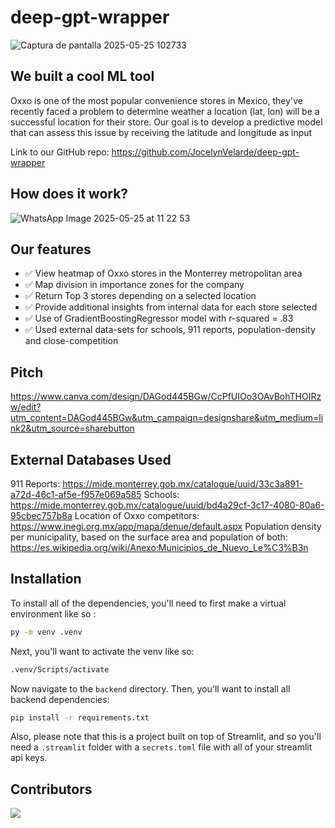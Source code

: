 # deep-gpt-wrapper
![Captura de pantalla 2025-05-25 102733](https://github.com/user-attachments/assets/cdc3ac6c-285f-446b-9af4-7a38951e56ef)

## We built a cool ML tool
Oxxo is one of the most popular convenience stores in Mexico, they've recently faced a problem to determine weather a location (lat, lon) will be a successful location for their store. Our goal is to develop a predictive model that can assess this issue by receiving the latitude and longitude as input

Link to our GitHub repo: https://github.com/JocelynVelarde/deep-gpt-wrapper 

## How does it work?

![WhatsApp Image 2025-05-25 at 11 22 53](https://github.com/user-attachments/assets/7713a6bd-4814-430a-aa78-5e916080b4b3)

## Our features
- ✅ View heatmap of Oxxo stores in the Monterrey metropolitan area
- ✅ Map division in importance zones for the company
- ✅ Return Top 3 stores depending on a selected location
- ✅ Provide additional insights from internal data for each store selected
- ✅ Use of GradientBoostingRegressor model with r-squared = .83
- ✅ Used external data-sets for schools, 911 reports, population-density and close-competition

## Pitch

https://www.canva.com/design/DAGod445BGw/CcPfUIOo3OAvBohTHOIRzw/edit?utm_content=DAGod445BGw&utm_campaign=designshare&utm_medium=link2&utm_source=sharebutton

## External Databases Used
911 Reports: https://mide.monterrey.gob.mx/catalogue/uuid/33c3a891-a72d-46c1-af5e-f957e069a585
Schools: https://mide.monterrey.gob.mx/catalogue/uuid/bd4a29cf-3c17-4080-80a6-95cbec757b8a
Location of Oxxo competitors: https://www.inegi.org.mx/app/mapa/denue/default.aspx
Population density per municipality, based on the surface area and population of both: https://es.wikipedia.org/wiki/Anexo:Municipios_de_Nuevo_Le%C3%B3n

## Installation

To install all of the dependencies, you'll need to first make a virtual environment like so :
```bash
py -m venv .venv
```
Next, you'll want to activate the venv like so:
```bash
.venv/Scripts/activate
```
Now navigate to the `backend` directory.
Then, you'll want to install all backend dependencies:
```bash
pip install -r requirements.txt
```

Also, please note that this is a project built on top of Streamlit, and so you'll need a `.streamlit` folder with a `secrets.toml` file with all of your streamlit api keys.

## Contributors

<a href="https://github.com/JocelynVelarde/deep-gpt-wrapper/graphs/contributors">
  <img src="https://contrib.rocks/image?repo=JocelynVelarde/deep-gpt-wrapper" />
</a>
